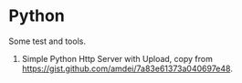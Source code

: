 # Python
Some test and tools.
1. Simple Python Http Server with Upload, copy from https://gist.github.com/amdei/7a83e61373a040697e48.
